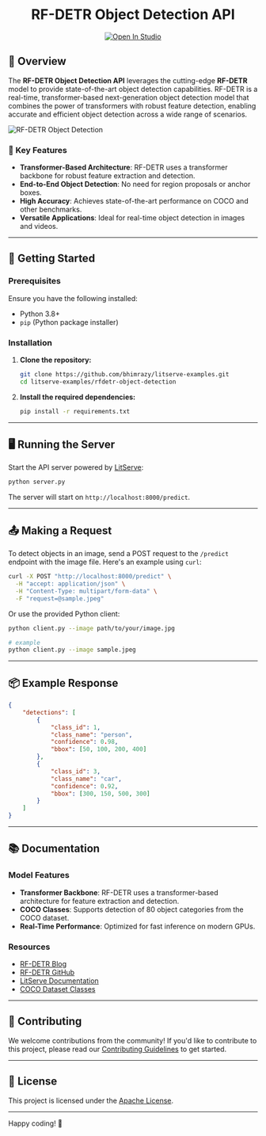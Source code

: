<h1 align="center">RF-DETR Object Detection API</h1>
<div align="center">
  <a target="_blank" href="https://lightning.ai/bhimrajyadav/studios/deploy-rf-detr-a-sota-real-time-object-detection-model-using-litserve">
  <img src="https://pl-bolts-doc-images.s3.us-east-2.amazonaws.com/app-2/studio-badge.svg" alt="Open In Studio"/>
</a>
</div>

## 🎯 Overview

The **RF-DETR Object Detection API** leverages the cutting-edge **RF-DETR** model to provide state-of-the-art object detection capabilities. RF-DETR is a real-time, transformer-based next-generation object detection model that combines the power of transformers with robust feature detection, enabling accurate and efficient object detection across a wide range of scenarios.

![RF-DETR Object Detection](https://github.com/user-attachments/assets/9079e257-a48c-46c1-883e-49516624982e)

### 🔑 Key Features
- **Transformer-Based Architecture**: RF-DETR uses a transformer backbone for robust feature extraction and detection.
- **End-to-End Object Detection**: No need for region proposals or anchor boxes.
- **High Accuracy**: Achieves state-of-the-art performance on COCO and other benchmarks.
- **Versatile Applications**: Ideal for real-time object detection in images and videos.

---

## 🚀 Getting Started

### Prerequisites

Ensure you have the following installed:
- Python 3.8+
- `pip` (Python package installer)

### Installation

1. **Clone the repository:**
    ```bash
    git clone https://github.com/bhimrazy/litserve-examples.git
    cd litserve-examples/rfdetr-object-detection
    ```

2. **Install the required dependencies:**
    ```bash
    pip install -r requirements.txt
    ```

---

## 🖥️ Running the Server

Start the API server powered by [LitServe](https://github.com/Lightning-AI/LitServe):
```bash
python server.py
```

The server will start on `http://localhost:8000/predict`.

---

## 📤 Making a Request

To detect objects in an image, send a POST request to the `/predict` endpoint with the image file. Here's an example using `curl`:

```bash
curl -X POST "http://localhost:8000/predict" \
  -H "accept: application/json" \
  -H "Content-Type: multipart/form-data" \
  -F "request=@sample.jpeg"
```

Or use the provided Python client:
```bash
python client.py --image path/to/your/image.jpg

# example
python client.py --image sample.jpeg
```

---

## 📦 Example Response

```json
{
    "detections": [
        {
            "class_id": 1,
            "class_name": "person",
            "confidence": 0.98,
            "bbox": [50, 100, 200, 400]
        },
        {
            "class_id": 3,
            "class_name": "car",
            "confidence": 0.92,
            "bbox": [300, 150, 500, 300]
        }
    ]
}
```

---

## 📚 Documentation

### Model Features
- **Transformer Backbone**: RF-DETR uses a transformer-based architecture for feature extraction and detection.
- **COCO Classes**: Supports detection of 80 object categories from the COCO dataset.
- **Real-Time Performance**: Optimized for fast inference on modern GPUs.

### Resources
- [RF-DETR Blog](https://blog.roboflow.com/rf-detr/)
- [RF-DETR GitHub](https://github.com/roboflow/rf-detr)
- [LitServe Documentation](https://github.com/Lightning-AI/LitServe)
- [COCO Dataset Classes](https://cocodataset.org/#home)

---

## 🤝 Contributing

We welcome contributions from the community! If you'd like to contribute to this project, please read our [Contributing Guidelines](../CONTRIBUTING.md) to get started.

---

## 📜 License

This project is licensed under the [Apache License](../LICENSE).

---

Happy coding! 🎉
